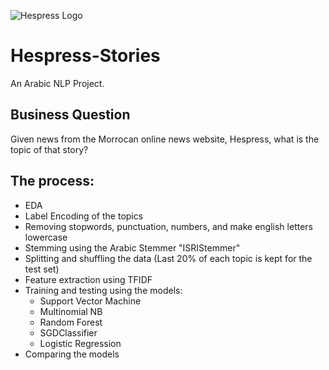 ![Hespress Logo](https://github.com/SohailaDiab/Hespress-Stories/assets/70928356/16eb8ce7-6c7f-4084-93b0-9b43e47e724a)

# Hespress-Stories
An Arabic NLP Project.

## Business Question
Given news from the Morrocan online news website, Hespress, what is the topic of that story?

## The process:
- EDA
- Label Encoding of the topics
- Removing stopwords, punctuation, numbers, and make english letters lowercase
- Stemming using the Arabic Stemmer "ISRIStemmer"
- Splitting and shuffling the data (Last 20% of each topic is kept for the test set)
- Feature extraction using TFIDF
- Training and testing using the models:
  - Support Vector Machine
  - Multinomial NB
  - Random Forest
  - SGDClassifier
  - Logistic Regression
- Comparing the models
